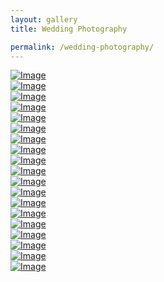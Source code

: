 ```yaml
---
layout: gallery
title: Wedding Photography

permalink: /wedding-photography/	
--- 
```


<div class="grid-item"  data-aos="fade-up"  data-order="1" ><a href="/images/Wedding/best-premium-candid-photographer-SrikarRao-Bangalore-Anusha-Abhishek/best-premium-candid-photographer-SrikarRao-Bangalore-0.jpg" class="d-block photo-item" data-fancybox="gallery"><img  src="/images/Wedding/best-premium-candid-photographer-SrikarRao-Bangalore-Anusha-Abhishek/best-premium-candid-photographer-SrikarRao-Bangalore-0.jpg" alt="Image" class="  img-responsive " loading="lazy"><div class="photo-text-more"><span class="icon icon-search"></span></div></a></div><div class="grid-item"  data-aos="fade-up"  data-order="0" ><a href="/images/Wedding/best-premium-candid-photographer-SrikarRao-Bangalore-Anusha-Abhishek/best-premium-candid-photographer-SrikarRao-Bangalore-6.jpg" class="d-block photo-item" data-fancybox="gallery"><img  src="/images/Wedding/best-premium-candid-photographer-SrikarRao-Bangalore-Anusha-Abhishek/best-premium-candid-photographer-SrikarRao-Bangalore-6.jpg" alt="Image" class="  img-responsive " loading="lazy"><div class="photo-text-more"><span class="icon icon-search"></span></div></a></div><div class="grid-item"  data-aos="fade-up"  data-order="2" ><a href="/images/Wedding/best-premium-candid-photographer-SrikarRao-Bangalore-Anusha-Abhishek/best-premium-candid-photographer-SrikarRao-Bangalore-0.jpg" class="d-block photo-item" data-fancybox="gallery"><img  src="/images/Wedding/best-premium-candid-photographer-SrikarRao-Bangalore-Anusha-Abhishek/best-premium-candid-photographer-SrikarRao-Bangalore-0.jpg" alt="Image" class="  img-responsive " loading="lazy"><div class="photo-text-more"><span class="icon icon-search"></span></div></a></div><div class="grid-item"  data-aos="fade-up"  data-order="3" ><a href="/images/Wedding/best-premium-candid-photographer-SrikarRao-Bangalore-Anusha-Abhishek/best-premium-candid-photographer-SrikarRao-Bangalore-6.jpg" class="d-block photo-item" data-fancybox="gallery"><img  src="/images/Wedding/best-premium-candid-photographer-SrikarRao-Bangalore-Anusha-Abhishek/best-premium-candid-photographer-SrikarRao-Bangalore-6.jpg" alt="Image" class="  img-responsive " loading="lazy"><div class="photo-text-more"><span class="icon icon-search"></span></div></a></div><div class="grid-item"  data-aos="fade-up"  data-order="15" ><a href="/images/Wedding/best-premium-candid-photographer-SrikarRao-Bangalore-Anusha-Abhishek/best-premium-candid-photographer-SrikarRao-Bangalore-1.jpg" class="d-block photo-item" data-fancybox="gallery"><img  src="/images/Wedding/best-premium-candid-photographer-SrikarRao-Bangalore-Anusha-Abhishek/best-premium-candid-photographer-SrikarRao-Bangalore-1.jpg" alt="Image" class="  img-responsive " loading="lazy"><div class="photo-text-more"><span class="icon icon-search"></span></div></a></div><div class="grid-item"  data-aos="fade-up"  data-order="17" ><a href="/images/Wedding/best-premium-candid-photographer-SrikarRao-Bangalore-Anusha-Abhishek/best-premium-candid-photographer-SrikarRao-Bangalore-2.jpg" class="d-block photo-item" data-fancybox="gallery"><img  src="/images/Wedding/best-premium-candid-photographer-SrikarRao-Bangalore-Anusha-Abhishek/best-premium-candid-photographer-SrikarRao-Bangalore-2.jpg" alt="Image" class="  img-responsive " loading="lazy"><div class="photo-text-more"><span class="icon icon-search"></span></div></a></div><div class="grid-item"  data-aos="fade-up"  data-order="18" ><a href="/images/Wedding/best-premium-candid-photographer-SrikarRao-Bangalore-Anusha-Abhishek/best-premium-candid-photographer-SrikarRao-Bangalore-3.jpg" class="d-block photo-item" data-fancybox="gallery"><img  src="/images/Wedding/best-premium-candid-photographer-SrikarRao-Bangalore-Anusha-Abhishek/best-premium-candid-photographer-SrikarRao-Bangalore-3.jpg" alt="Image" class="  img-responsive " loading="lazy"><div class="photo-text-more"><span class="icon icon-search"></span></div></a></div><div class="grid-item"  data-aos="fade-up"  data-order="5" ><a href="/images/Wedding/best-premium-candid-photographer-SrikarRao-Bangalore-Anusha-Abhishek/best-premium-candid-photographer-SrikarRao-Bangalore-4.jpg" class="d-block photo-item" data-fancybox="gallery"><img  src="/images/Wedding/best-premium-candid-photographer-SrikarRao-Bangalore-Anusha-Abhishek/best-premium-candid-photographer-SrikarRao-Bangalore-4.jpg" alt="Image" class="  img-responsive " loading="lazy"><div class="photo-text-more"><span class="icon icon-search"></span></div></a></div><div class="grid-item"  data-aos="fade-up"  data-order="6" ><a href="/images/Wedding/best-premium-candid-photographer-SrikarRao-Bangalore-Anusha-Abhishek/best-premium-candid-photographer-SrikarRao-Bangalore-5.jpg" class="d-block photo-item" data-fancybox="gallery"><img  src="/images/Wedding/best-premium-candid-photographer-SrikarRao-Bangalore-Anusha-Abhishek/best-premium-candid-photographer-SrikarRao-Bangalore-5.jpg" alt="Image" class="  img-responsive " loading="lazy"><div class="photo-text-more"><span class="icon icon-search"></span></div></a></div><div class="grid-item"  data-aos="fade-up"  data-order="7" ><a href="/images/Wedding/best-premium-candid-photographer-SrikarRao-Bangalore-Anusha-Abhishek/best-premium-candid-photographer-SrikarRao-Bangalore-6.jpg" class="d-block photo-item" data-fancybox="gallery"><img  src="/images/Wedding/best-premium-candid-photographer-SrikarRao-Bangalore-Anusha-Abhishek/best-premium-candid-photographer-SrikarRao-Bangalore-6.jpg" alt="Image" class="  img-responsive " loading="lazy"><div class="photo-text-more"><span class="icon icon-search"></span></div></a></div><div class="grid-item"  data-aos="fade-up"  data-order="8" ><a href="/images/Wedding/best-premium-candid-photographer-SrikarRao-Bangalore-Anusha-Abhishek/best-premium-candid-photographer-SrikarRao-Bangalore-7.jpg" class="d-block photo-item" data-fancybox="gallery"><img  src="/images/Wedding/best-premium-candid-photographer-SrikarRao-Bangalore-Anusha-Abhishek/best-premium-candid-photographer-SrikarRao-Bangalore-7.jpg" alt="Image" class="  img-responsive " loading="lazy"><div class="photo-text-more"><span class="icon icon-search"></span></div></a></div><div class="grid-item"  data-aos="fade-up"  data-order="9" ><a href="/images/Wedding/best-premium-candid-photographer-SrikarRao-Bangalore-Anusha-Abhishek/best-premium-candid-photographer-SrikarRao-Bangalore-0.jpg" class="d-block photo-item" data-fancybox="gallery"><img  src="/images/Wedding/best-premium-candid-photographer-SrikarRao-Bangalore-Anusha-Abhishek/best-premium-candid-photographer-SrikarRao-Bangalore-0.jpg" alt="Image" class="  img-responsive " loading="lazy"><div class="photo-text-more"><span class="icon icon-search"></span></div></a></div><div class="grid-item"  data-aos="fade-up"  data-order="10" ><a href="/images/Wedding/best-premium-candid-photographer-SrikarRao-Bangalore-Anusha-Abhishek/best-premium-candid-photographer-SrikarRao-Bangalore-6.jpg" class="d-block photo-item" data-fancybox="gallery"><img  src="/images/Wedding/best-premium-candid-photographer-SrikarRao-Bangalore-Anusha-Abhishek/best-premium-candid-photographer-SrikarRao-Bangalore-6.jpg" alt="Image" class="  img-responsive " loading="lazy"><div class="photo-text-more"><span class="icon icon-search"></span></div></a></div><div class="grid-item"  data-aos="fade-up"  data-order="16" ><a href="/images/Wedding/best-premium-candid-photographer-SrikarRao-Bangalore-Anusha-Abhishek/best-premium-candid-photographer-SrikarRao-Bangalore-1.jpg" class="d-block photo-item" data-fancybox="gallery"><img  src="/images/Wedding/best-premium-candid-photographer-SrikarRao-Bangalore-Anusha-Abhishek/best-premium-candid-photographer-SrikarRao-Bangalore-1.jpg" alt="Image" class="  img-responsive " loading="lazy"><div class="photo-text-more"><span class="icon icon-search"></span></div></a></div><div class="grid-item"  data-aos="fade-up"  data-order="11" ><a href="/images/Wedding/best-premium-candid-photographer-SrikarRao-Bangalore-Anusha-Abhishek/best-premium-candid-photographer-SrikarRao-Bangalore-6.jpg" class="d-block photo-item" data-fancybox="gallery"><img  src="/images/Wedding/best-premium-candid-photographer-SrikarRao-Bangalore-Anusha-Abhishek/best-premium-candid-photographer-SrikarRao-Bangalore-6.jpg" alt="Image" class="  img-responsive " loading="lazy"><div class="photo-text-more"><span class="icon icon-search"></span></div></a></div><div class="grid-item"  data-aos="fade-up"  data-order="4" ><a href="/images/Wedding/best-premium-candid-photographer-SrikarRao-Bangalore-Anusha-Abhishek/best-premium-candid-photographer-SrikarRao-Bangalore-2.jpg" class="d-block photo-item" data-fancybox="gallery"><img  src="/images/Wedding/best-premium-candid-photographer-SrikarRao-Bangalore-Anusha-Abhishek/best-premium-candid-photographer-SrikarRao-Bangalore-2.jpg" alt="Image" class="  img-responsive " loading="lazy"><div class="photo-text-more"><span class="icon icon-search"></span></div></a></div><div class="grid-item"  data-aos="fade-up"  data-order="12" ><a href="/images/Wedding/best-premium-candid-photographer-SrikarRao-Bangalore-Anusha-Abhishek/best-premium-candid-photographer-SrikarRao-Bangalore-6.jpg" class="d-block photo-item" data-fancybox="gallery"><img  src="/images/Wedding/best-premium-candid-photographer-SrikarRao-Bangalore-Anusha-Abhishek/best-premium-candid-photographer-SrikarRao-Bangalore-6.jpg" alt="Image" class="  img-responsive " loading="lazy"><div class="photo-text-more"><span class="icon icon-search"></span></div></a></div><div class="grid-item"  data-aos="fade-up"  data-order="13" ><a href="/images/Wedding/best-premium-candid-photographer-SrikarRao-Bangalore-Anusha-Abhishek/best-premium-candid-photographer-SrikarRao-Bangalore-3.jpg" class="d-block photo-item" data-fancybox="gallery"><img  src="/images/Wedding/best-premium-candid-photographer-SrikarRao-Bangalore-Anusha-Abhishek/best-premium-candid-photographer-SrikarRao-Bangalore-3.jpg" alt="Image" class="  img-responsive " loading="lazy"><div class="photo-text-more"><span class="icon icon-search"></span></div></a></div><div class="grid-item"  data-aos="fade-up"  data-order="14" ><a href="/images/Wedding/best-premium-candid-photographer-SrikarRao-Bangalore-Anusha-Abhishek/best-premium-candid-photographer-SrikarRao-Bangalore-6.jpg" class="d-block photo-item" data-fancybox="gallery"><img  src="/images/Wedding/best-premium-candid-photographer-SrikarRao-Bangalore-Anusha-Abhishek/best-premium-candid-photographer-SrikarRao-Bangalore-6.jpg" alt="Image" class="  img-responsive " loading="lazy"><div class="photo-text-more"><span class="icon icon-search"></span></div></a></div>

<script async defer data-pin-hover="true" src="//assets.pinterest.com/js/pinit.js"></script>

